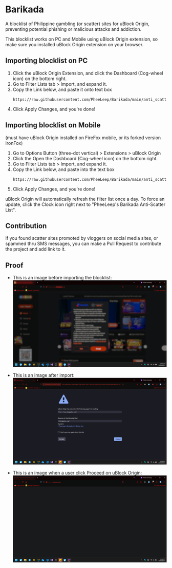 # Barikada
A blocklist of Philippine gambling (or scatter) sites for uBlock Origin, preventing potential
phishing or malicious attacks and addiction.

This blocklist works on PC and Mobile using uBlock Origin extension, so make sure
you installed uBlock Origin extension on your browser.

## Importing blocklist on PC
1. Click the uBlock Origin Extension, and click the Dashboard (Cog-wheel icon) on the bottom right.
2. Go to Filter Lists tab > Import, and expand it.
3. Copy the Link below, and paste it onto text box
   ```
   https://raw.githubusercontent.com/PheeLeep/Barikada/main/anti_scatter.txt
   ```
4.  Click Apply Changes, and you're done!

## Importing blocklist on Mobile
(must have uBlock Origin installed on FireFox mobile, or its forked version IronFox)

1. Go to Options Button (three-dot vertical) > Extensions > uBlock Origin
2. Click the Open the Dashboard (Cog-wheel icon) on the bottom right.
3. Go to Filter Lists tab > Import, and expand it.
4. Copy the Link below, and paste into the text box
   ```
   https://raw.githubusercontent.com/PheeLeep/Barikada/main/anti_scatter.txt
   ```
5.  Click Apply Changes, and you're done!

uBlock Origin will automatically refresh the filter list once a day. To force an update, click
the Clock icon right next to "PheeLeep's Barikada Anti-Scatter List".

## Contribution
If you found scatter sites promoted by vloggers on social media sites, or spammed thru SMS messages, 
you can make a Pull Request to contribute the project and add link to it.

## Proof

- This is an image before importing the blocklist:
![Old Screenshot](https://github.com/PheeLeep/Barikada/blob/main/images/screenshot_old.png)

- This is an image after import:
![New Screenshot](https://github.com/PheeLeep/Barikada/blob/main/images/screenshot_new.png)

- This is an image when a user click Proceed on uBlock Origin:
![New Screenshot](https://github.com/PheeLeep/Barikada/blob/main/images/screenshot_new_blank.png)
